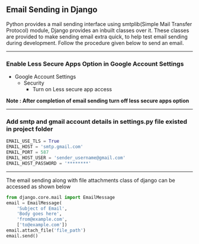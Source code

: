 ## Email Sending in Django

Python provides a mail sending interface using smtplib(Simple Mail Transfer Protocol) module, Django provides an inbuilt classes over it. These classes are provided to make sending email extra quick, to help test email sending during development. Follow the procedure given below to send an email.
____
### Enable Less Secure Apps Option in Google Account Settings

* Google Account Settings
    * Security
        * Turn on Less secure app access
        
**Note : After completion of email sending turn off less secure apps option**
____
### Add smtp and gmail account details in settings.py file existed in project folder
```python
EMAIL_USE_TLS = True  
EMAIL_HOST = 'smtp.gmail.com'  
EMAIL_PORT = 587  
EMAIL_HOST_USER = 'sender_username@gmail.com'
EMAIL_HOST_PASSWORD = '********'
```
____
The email sending along with file attachments class of django can be accessed as shown below

```python
from django.core.mail import EmailMessage
email = EmailMessage(
    'Subject of Email',
    'Body goes here',
    'from@example.com',
    ['to@example.com'])
email.attach_file('file_path')
email.send()
```
